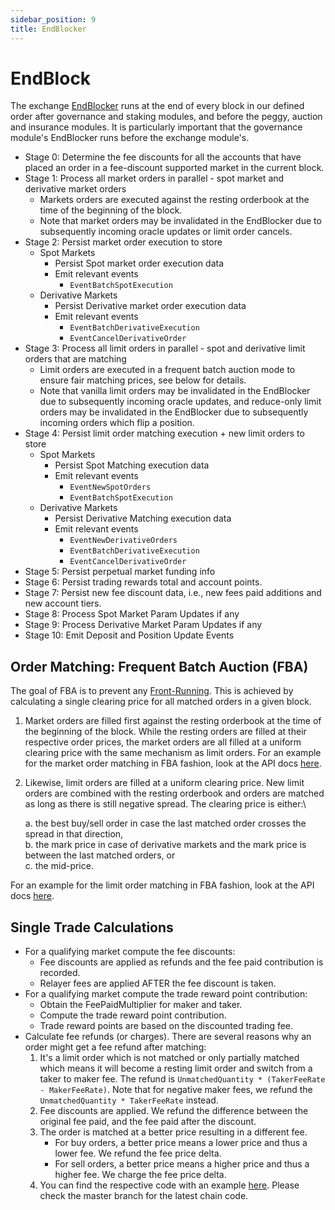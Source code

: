 ```yaml
---
sidebar_position: 9
title: EndBlocker
---
```


# EndBlock

The exchange [EndBlocker](https://docs.cosmos.network/main/build/building-modules/beginblock-endblock) runs at the end of every block in our defined order after governance and staking modules, and before the peggy, auction and insurance modules. It is particularly important that the governance module's EndBlocker runs before the exchange module's.

* Stage 0: Determine the fee discounts for all the accounts that have placed an order in a fee-discount supported market in the current block.
* Stage 1: Process all market orders in parallel - spot market and derivative market orders
  * Markets orders are executed against the resting orderbook at the time of the beginning of the block.
  * Note that market orders may be invalidated in the EndBlocker due to subsequently incoming oracle updates or limit order cancels.
* Stage 2: Persist market order execution to store
  * Spot Markets
    * Persist Spot market order execution data
    * Emit relevant events
      * `EventBatchSpotExecution`
  * Derivative Markets
    * Persist Derivative market order execution data
    * Emit relevant events
      * `EventBatchDerivativeExecution`
      * `EventCancelDerivativeOrder`
* Stage 3: Process all limit orders in parallel - spot and derivative limit orders that are matching
  * Limit orders are executed in a frequent batch auction mode to ensure fair matching prices, see below for details.
  * Note that vanilla limit orders may be invalidated in the EndBlocker due to subsequently incoming oracle updates, and reduce-only limit orders may be invalidated in the EndBlocker due to subsequently incoming orders which flip a position.
* Stage 4: Persist limit order matching execution + new limit orders to store
  * Spot Markets
    * Persist Spot Matching execution data
    * Emit relevant events
      * `EventNewSpotOrders`
      * `EventBatchSpotExecution`
  * Derivative Markets
    * Persist Derivative Matching execution data
    * Emit relevant events
      * `EventNewDerivativeOrders`
      * `EventBatchDerivativeExecution`
      * `EventCancelDerivativeOrder`
* Stage 5: Persist perpetual market funding info
* Stage 6: Persist trading rewards total and account points.
* Stage 7: Persist new fee discount data, i.e., new fees paid additions and new account tiers.
* Stage 8: Process Spot Market Param Updates if any
* Stage 9: Process Derivative Market Param Updates if any
* Stage 10: Emit Deposit and Position Update Events

## Order Matching: Frequent Batch Auction (FBA)

The goal of FBA is to prevent any [Front-Running](https://www.investopedia.com/terms/f/frontrunning.asp). This is achieved by calculating a single clearing price for all matched orders in a given block.

1. Market orders are filled first against the resting orderbook at the time of the beginning of the block. While the resting orders are filled at their respective order prices, the market orders are all filled at a uniform clearing price with the same mechanism as limit orders. For an example for the market order matching in FBA fashion, look at the API docs [here](https://api.injective.exchange/#examples-market-order-matching).
2.  Likewise, limit orders are filled at a uniform clearing price. New limit orders are combined with the resting orderbook and orders are matched as long as there is still negative spread. The clearing price is either:\


    a. the best buy/sell order in case the last matched order crosses the spread in that direction,\
    b. the mark price in case of derivative markets and the mark price is between the last matched orders, or\
    c. the mid-price.

For an example for the limit order matching in FBA fashion, look at the API docs [here](https://api.injective.exchange/#examples-limit-order-matching).

## Single Trade Calculations

* For a qualifying market compute the fee discounts:
  * Fee discounts are applied as refunds and the fee paid contribution is recorded.
  * Relayer fees are applied AFTER the fee discount is taken.
* For a qualifying market compute the trade reward point contribution:
  * Obtain the FeePaidMultiplier for maker and taker.
  * Compute the trade reward point contribution.
  * Trade reward points are based on the discounted trading fee.
* Calculate fee refunds (or charges). There are several reasons why an order might get a fee refund after matching:
  1. It's a limit order which is not matched or only partially matched which means it will become a resting limit order and switch from a taker to maker fee. The refund is `UnmatchedQuantity * (TakerFeeRate - MakerFeeRate)`. Note that for negative maker fees, we refund the `UnmatchedQuantity * TakerFeeRate` instead.
  2. Fee discounts are applied. We refund the difference between the original fee paid, and the fee paid after the discount.
  3. The order is matched at a better price resulting in a different fee.
     * For buy orders, a better price means a lower price and thus a lower fee. We refund the fee price delta.
     * For sell orders, a better price means a higher price and thus a higher fee. We charge the fee price delta.
  4. You can find the respective code with an example [here](https://github.com/InjectiveLabs/injective-core/blob/80dbc4e9558847ff0354be5d19a4d8b0bba7da96/injective-chain/modules/exchange/keeper/derivative\_orders\_processor.go#L502). Please check the master branch for the latest chain code.
